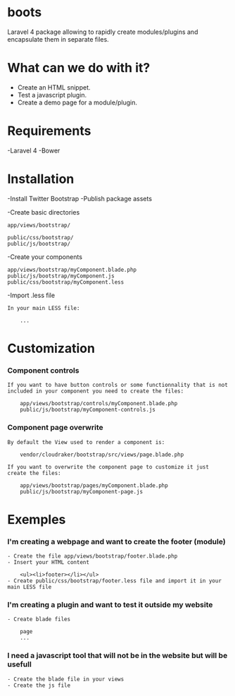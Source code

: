 boots
=====

Laravel 4 package allowing to rapidly create modules/plugins and encapsulate them in separate files.

# What can we do with it?

- Create an HTML snippet.
- Test a javascript plugin.
- Create a demo page for a module/plugin.

# Requirements

-Laravel 4
-Bower

# Installation

-Install Twitter Bootstrap
-Publish package assets

-Create basic directories

	app/views/bootstrap/
	
	public/css/bootstrap/
	public/js/bootstrap/

-Create your components

	app/views/bootstrap/myComponent.blade.php
	public/js/bootstrap/myComponent.js
	public/css/bootstrap/myComponent.less

-Import .less file

	In your main LESS file:

		...

# Customization

### Component controls

	If you want to have button controls or some functionnality that is not included in your component you need to create the files:

		app/views/bootstrap/controls/myComponent.blade.php
		public/js/bootstrap/myComponent-controls.js

### Component page overwrite

	By default the View used to render a component is:

		vendor/cloudraker/bootstrap/src/views/page.blade.php

	If you want to overwrite the component page to customize it just create the files:

		app/views/bootstrap/pages/myComponent.blade.php
		public/js/bootstrap/myComponent-page.js

# Exemples

### I'm creating a webpage and want to create the footer (module)

	- Create the file app/views/bootstrap/footer.blade.php
	- Insert your HTML content

		<ul><li>footer></li></ul>
	- Create public/css/bootstrap/footer.less file and import it in your main LESS file

### I'm creating a plugin and want to test it outside my website

	- Create blade files
	
		page
		...

### I need a javascript tool that will not be in the website but will be usefull

	- Create the blade file in your views
	- Create the js file
